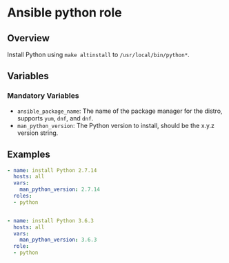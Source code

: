 # Ansible python role

## Overview

Install Python using `make altinstall` to `/usr/local/bin/python*`.

## Variables

### Mandatory Variables

* `ansible_package_name`: The name of the package manager for the distro, supports `yum`, `dnf`, and `dnf`.
* `man_python_version`: The Python version to install, should be the x.y.z version string.

## Examples

```yml
- name: install Python 2.7.14
  hosts: all
  vars:
    man_python_version: 2.7.14
  roles:
  - python


- name: install Python 3.6.3
  hosts: all
  vars:
    man_python_version: 3.6.3
  role:
  - python
```


